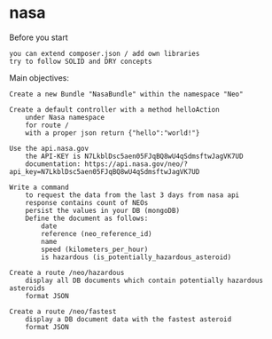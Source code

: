 nasa
====
Before you start

    you can extend composer.json / add own libraries
    try to follow SOLID and DRY concepts

Main objectives:

    Create a new Bundle "NasaBundle" within the namespace "Neo"

    Create a default controller with a method helloAction
        under Nasa namespace
        for route /
        with a proper json return {"hello":"world!"}

    Use the api.nasa.gov
        the API-KEY is N7LkblDsc5aen05FJqBQ8wU4qSdmsftwJagVK7UD
        documentation: https://api.nasa.gov/neo/?api_key=N7LkblDsc5aen05FJqBQ8wU4qSdmsftwJagVK7UD

    Write a command
        to request the data from the last 3 days from nasa api
        response contains count of NEOs
        persist the values in your DB (mongoDB)
        Define the document as follows:
            date
            reference (neo_reference_id)
            name
            speed (kilometers_per_hour)
            is hazardous (is_potentially_hazardous_asteroid)

    Create a route /neo/hazardous
        display all DB documents which contain potentially hazardous asteroids
        format JSON

    Create a route /neo/fastest
        display a DB document data with the fastest asteroid
        format JSON

   
